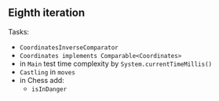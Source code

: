 ## Eighth iteration

Tasks:
- `CoordinatesInverseComparator`
- `Coordinates implements Comparable<Coordinates>`
- in `Main` test time complexity by `System.currentTimeMillis()`
- `Castling` in `moves`
- in Chess add:
  - `isInDanger`